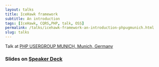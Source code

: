 ```yaml
---
layout: talks
title: IceHawk framework
subtitle: An introduction
tags: [IceHawk, CQRS,PHP, talk, OSS]
permalink: /talks/icehawk-framework-an-introduction-phpugmunich.html
slug: talks
---
```


Talk at [PHP USERGROUP MUNICH, Munich, Germany](https://www.meetup.com/phpugmunich/) 

### Slides on [Speaker Deck](https://speakerdeck.com/hollodotme)

<script async class="speakerdeck-embed" data-id="acc2f83cacfc4a539e8c62a9712352a2" data-ratio="1.77777777777778" src="//speakerdeck.com/assets/embed.js"></script>
